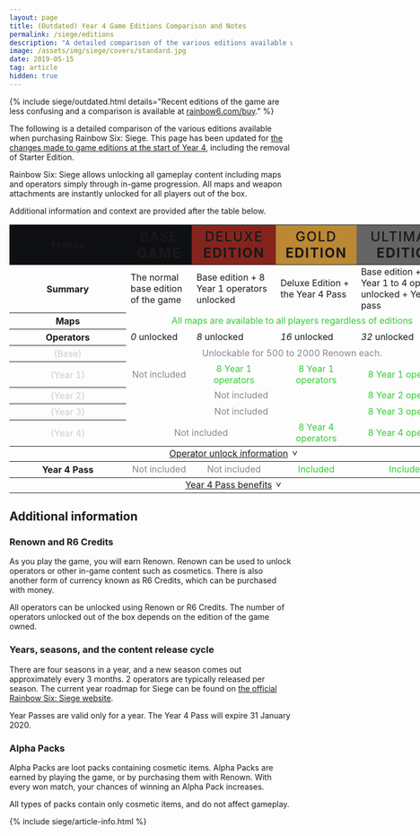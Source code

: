 ```yaml
---
layout: page
title: (Outdated) Year 4 Game Editions Comparison and Notes
permalink: /siege/editions
description: "A detailed comparison of the various editions available when purchasing Rainbow Six: Siege."
image: /assets/img/siege/covers/standard.jpg
date: 2019-05-15
tag: article
hidden: true
---
```


{% include siege/outdated.html details="Recent editions of the game are less confusing and a comparison is available at <a href='https://rainbow6.com/buy'>rainbow6.com/buy</a>." %}

<style>
    table{
        min-width: 800px;
        table-layout: fixed;
    }
    .sticky-header{
        position: sticky;
        top: 0;
    }
    .sticky-header th{
        background-color: #0e0f12;
    }
    .features{
        width: 12rem;
    }
    .editions{
        font-size: 1.5rem;
        text-transform: uppercase;
        letter-spacing: 0.1ch;
    }
    .editions strong{
        font-weight: 500;
    }
    .edition-deluxe{
        background-color: #85241d !important;
    }
    .edition-gold{
        background-color: #b83 !important;
    }
    .edition-ultimate{
        background-color: #646464 !important;
    }
    .table-subheader{
        font-weight: normal;
        color: #ccc;
    }
    .table-text{
        padding: 0 2rem;
    }
    .none{
        color: #888;
        text-align: center;
    }
    .locked{
        color: #fc3;
        text-align: center;
    }
    .included{
        color: #3c3;
        text-align: center;
    }
    .locked small, .included small{
        color: #fff;
    }

    .table-toggleable-section{
        display: none;
    }
    .table-toggleable-section-expanded{
        display: table-row-group;
    }
    .table-toggle{
        text-align: center;
    }
    .table-toggle::after{
        content: '>';
        padding-left: 0.5em;
        display: inline-block;
        transform: translateY(-0.25em) translateX(0.25em) rotate(90deg);
        transition: 0.25s transform;
    }
    .table-toggle-expanded::after{
        transform: translateY(0.25em) translateX(0.25em) rotate(-90deg);
    }
</style>
<script>
    function toggleClass(element, name){
        if(element.classList.contains(name)){
            element.classList.remove(name);
        }
        else{
            element.classList.add(name);
        }
    }

    function toggleTableSection(evt, id){
        evt.preventDefault();

        var tbody = document.getElementById(id);
        var toggle = evt.target.parentElement;
        if(tbody.classList.contains("table-toggleable-section")){
            toggleClass(tbody, "table-toggleable-section-expanded");
            toggleClass(toggle, "table-toggle-expanded");
        }

        return false;
    }
</script>

The following is a detailed comparison of the various editions available when purchasing Rainbow Six: Siege. This page has been updated for <a href="https://rainbow6.ubisoft.com/siege/en-us/news/152-344167-16/rainbow-six-siege-year-4-editions-launching-february-12">the changes made to game editions at the start of Year 4</a>, including the removal of Starter Edition.

Rainbow Six: Siege allows unlocking all gameplay content including maps and operators simply through in-game progression. All maps and weapon attachments are instantly unlocked for all players out of the box. 

Additional information and context are provided after the table below. 

<div class="wide">
    <table>
        <thead class="sticky-header">
            <tr>
                <th class="features">Feature</th>
                <th class="editions edition-base font-header">
                    <strong>Base</strong> Game
                </th>
                <th class="editions edition-deluxe font-header">
                    <strong>Deluxe</strong> Edition
                </th>
                <th class="editions edition-gold font-header">
                    <strong>Gold</strong> Edition
                </th>
                <th class="editions edition-ultimate font-header">
                    <strong>Ultimate</strong> Edition
                </th>
            </tr>
        </thead>
        <tbody>
            <tr>
                <th>Summary</th>
                <td> <!--Base Edition-->
                    The normal base edition of the game
                </td>
                <td> <!--Deluxe Edition-->
                    Base edition + 8 Year 1 operators unlocked
                </td>
                <td> <!--Gold Edition-->
                    Deluxe Edition + the Year 4 Pass
                </td>
                <td> <!--Ultimate Edition-->
                    Base edition + all Year 1 to 4 operators unlocked + Year 4 pass
                </td>
            </tr>
            <tr>
                <th>Maps</th>
                <td class="included" colspan="4">All maps are available to all players regardless of editions</td>
            </tr>
            <tr>
                <th>Operators</th>
                <td> <!--Base Edition-->
                    <div class="table-emphasis"><em>0</em> unlocked</div>
                </td>
                <td> <!--Deluxe Edition-->
                    <div class="table-emphasis"><em>8</em> unlocked</div>
                </td>
                <td> <!--Gold Edition-->
                    <div class="table-emphasis"><em>16</em> unlocked</div>
                </td>
                <td> <!--Ultimate Edition-->
                    <div class="table-emphasis"><em>32</em> unlocked</div>
                </td>
            </tr>
            <tr>
                <th class="table-subheader">(Base)</th>
                <td class="none" colspan="4">Unlockable for 500 to 2000 Renown each.</td>
            </tr>
            <tr>
                <th class="table-subheader">(Year 1)</th>
                <td class="none">Not included</td>
                <td class="included">8 Year 1 operators</td>
                <td class="included">8 Year 1 operators</td>
                <td class="included">8 Year 1 operators</td>
            </tr>
            <tr>
                <th class="table-subheader">(Year 2)</th>
                <td class="none" colspan="3">Not included</td>
                <td class="included">8 Year 2 operators</td>
            </tr>
            <tr>
                <th class="table-subheader">(Year 3)</th>
                <td class="none" colspan="3">Not included</td>
                <td class="included">8 Year 3 operators</td>
            </tr>
            <tr>
                <th class="table-subheader">(Year 4)</th>
                <td class="none" colspan="2">Not included</td>
                <td class="included">8 Year 4 operators</td>
                <td class="included">8 Year 4 operators</td>
            </tr>
        </tbody>
        <tbody>
            <tr>
                <td colspan="5" class="table-toggle"><a href="#" onclick="toggleTableSection(event, 'table-operators')">Operator unlock information</a></td>
            </tr>
        </tbody>
        <tbody id="table-operators" class="table-toggleable-section">
            <tr>
                <td class="table-text" colspan="5">
                    <p>
                        <strong>Base operators:</strong><br>
                        The first operator from each CTU (e.g. GIGN, FBI SWAT .etc) costs 500 Renown. The second will cost 1000, third 1500, and fourth 2000 Renown.
                    </p>
                    <p>
                        <strong>DLC operators:</strong><br> 
                        Between 10,000 and 25,000 Renown depending on the operator's original release date. <br>
                        See <a href="/operatorprices">the DLC Operator Unlock Prices page</a> for a list of operators and their current unlock prices
                    </p>
                </td>
            </tr>
            <tr>
                <td class="table-text" colspan="5">
                    <p>
                        Ubisoft estimates it takes 15 hours of play to acquire 12,500 Renown. <br>
                        The Year 1 and Year 2 operators can also be instantly unlocked in the Year 1 and Year 2 bundles for 2400 R6 Credits each (approx US$20).
                    </p>
                </td>
            </tr>
        </tbody>
        <tbody>
            <tr>
                <th>Year 4 Pass</th>
                <!--Base Edition-->
                <td class="none">Not included</td>
                <!--Deluxe Edition-->
                <td class="none">Not included</td>
                <!--Gold Edition-->
                <td class="included">Included</td>
                <!--Ultimate Edition-->
                <td class="included">Included</td>
            </tr>
        </tbody>
        <tbody>
            <tr>
                <td colspan="5" class="table-toggle"><a href="#" onclick="toggleTableSection(event, 'table-pass')">Year 4 Pass benefits</a></td>
            </tr>
        </tbody>
        <tbody id="table-pass" class="table-toggleable-section">
            <tr>
                <td class="table-text" colspan="5">
                    <p>
                        <strong>Year 4 operators</strong>: 
                        Included, with 7-day early access
                    </p>
                    <p>
                        <strong>Included R6 Credits</strong>: 
                        600 R6 Credits
                    </p>
                    <p>
                        <strong>Cosmetic items</strong>: 
                        8 headgear and uniforms, and the Lava Six charm
                    </p>
                    <p>
                        <strong>VIP membership</strong>:<br>
                        - 10% discount on in-game purchases with Renown or R6 Credits<br>
                        - 5% additional Renown earned<br>
                        - +0.3% Alpha Pack chance
                    </p>
                </td>
            </tr>
        </tbody>
    </table>
</div>

## Additional information

### Renown and R6 Credits

As you play the game, you will earn Renown. Renown can be used to unlock operators or other in-game content such as cosmetics. There is also another form of currency known as R6 Credits, which can be purchased with money. 

All operators can be unlocked using Renown or R6 Credits. The number of operators unlocked out of the box depends on the edition of the game owned. 

### Years, seasons, and the content release cycle

There are four seasons in a year, and a new season comes out approximately every 3 months. 2 operators are typically released per season. The current year roadmap for Siege can be found on [the official Rainbow Six: Siege website](https://rainbow6.ubisoft.com/siege/en-us/game-info/seasonpass.aspx). 

Year Passes are valid only for a year. The Year 4 Pass will expire 31 January 2020. 

### Alpha Packs

Alpha Packs are loot packs containing cosmetic items. Alpha Packs are earned by playing the game, or by purchasing them with Renown. With every won match, your chances of winning an Alpha Pack increases. 

All types of packs contain only cosmetic items, and do not affect gameplay.

{% include siege/article-info.html %}
